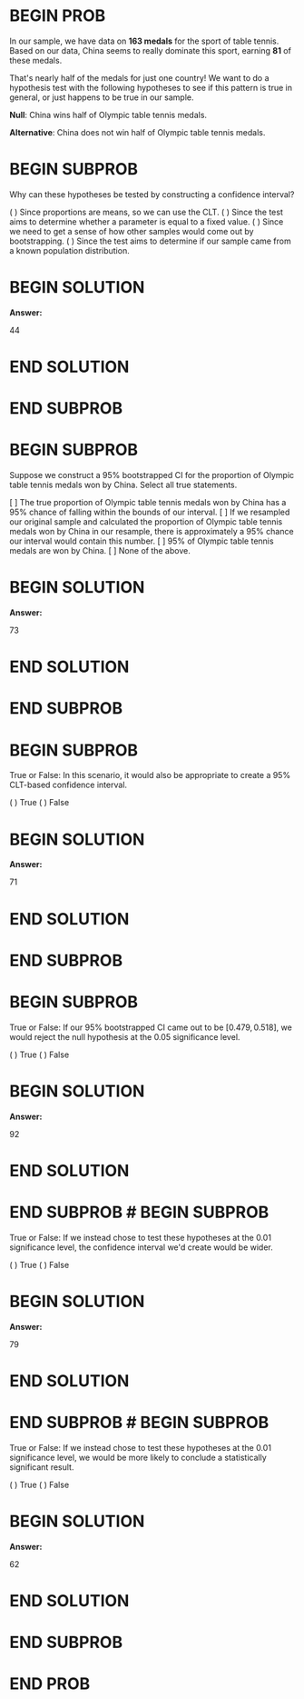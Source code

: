 # BEGIN PROB
In our sample, we have data on **163 medals** for the sport
of table tennis. Based on our data, China seems to really dominate this
sport, earning **81** of these medals.

That's nearly half of the medals for just one country! We want to do a
hypothesis test with the following hypotheses to see if this pattern is
true in general, or just happens to be true in our sample.

**Null**: China wins half of Olympic table tennis medals.

**Alternative**: China does not win half of Olympic table tennis medals.

# BEGIN SUBPROB

Why can these hypotheses be tested by constructing a confidence
interval?

( ) Since proportions are means, so we can use the CLT.
( ) Since the test aims to determine whether a parameter is equal to a fixed value.
( ) Since we need to get a sense of how other samples would come out by bootstrapping.
( ) Since the test aims to determine if our sample came from a known population distribution.

# BEGIN SOLUTION
**Answer:** 

<average>44</average>

# END SOLUTION

# END SUBPROB 
# BEGIN SUBPROB

Suppose we construct a 95% bootstrapped CI for the proportion of Olympic
table tennis medals won by China. Select all true statements.

[ ] The true proportion of Olympic table tennis medals won by China has a 95% chance of falling within the bounds of our interval.
[ ] If we resampled our original sample and calculated the proportion of Olympic table tennis medals won by China in our resample, there is approximately a 95% chance our interval would contain this number.
[ ] 95% of Olympic table tennis medals are won by China.
[ ] None of the above.

# BEGIN SOLUTION
**Answer:** 

<average>73</average>

# END SOLUTION

# END SUBPROB

# BEGIN SUBPROB

True or False: In this scenario, it would also be appropriate to create
a 95% CLT-based confidence interval.

( ) True
( ) False

# BEGIN SOLUTION
**Answer:** 

<average>71</average>

# END SOLUTION

# END SUBPROB 
# BEGIN SUBPROB

True or False: If our 95% bootstrapped CI came out to be
$[0.479, 0.518]$, we would reject the null hypothesis at the 0.05
significance level.

( ) True
( ) False

# BEGIN SOLUTION
**Answer:** 

<average>92</average>

# END SOLUTION

# END SUBPROB # BEGIN SUBPROB

True or False: If we instead chose to test these hypotheses at the 0.01
significance level, the confidence interval we'd create would be wider.

( ) True
( ) False

# BEGIN SOLUTION
**Answer:** 

<average>79</average>

# END SOLUTION

# END SUBPROB # BEGIN SUBPROB

True or False: If we instead chose to test these hypotheses at the 0.01
significance level, we would be more likely to conclude a statistically
significant result.

( ) True
( ) False

# BEGIN SOLUTION
**Answer:** 

<average>62</average>

# END SOLUTION

# END SUBPROB

# END PROB